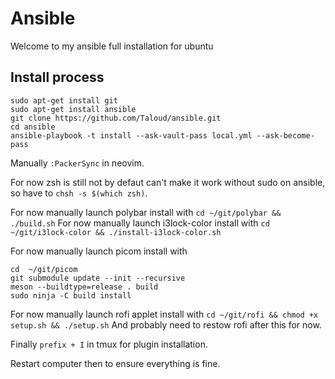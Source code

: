# Ansible
Welcome to my ansible full installation for ubuntu

## Install process
```
sudo apt-get install git
sudo apt-get install ansible
git clone https://github.com/Taloud/ansible.git
cd ansible
ansible-playbook -t install --ask-vault-pass local.yml --ask-become-pass
```

Manually `:PackerSync` in neovim.

For now zsh is still not by defaut can't make it work without sudo on ansible, so have to `chsh -s $(which zsh)`.

For now manually launch polybar install with `cd ~/git/polybar && ./build.sh`
For now manually launch i3lock-color install with `cd ~/git/i3lock-color && ./install-i3lock-color.sh`

For now manually launch picom install with
```
cd  ~/git/picom
git submodule update --init --recursive
meson --buildtype=release . build
sudo ninja -C build install
```

For now manually launch rofi applet install with `cd ~/git/rofi && chmod +x setup.sh && ./setup.sh`
And probably need to restow rofi after this for now.

Finally `prefix + I` in tmux for plugin installation.

Restart computer then to ensure everything is fine.
